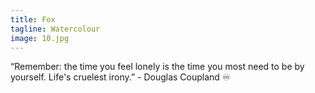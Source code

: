 ```yaml
---
title: Fox
tagline: Watercolour
image: 10.jpg
---
```

“Remember: the time you feel lonely is the time you most need to be by yourself. Life's cruelest irony.” - Douglas Coupland ♾
